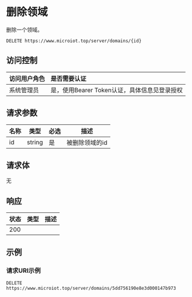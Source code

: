 # 删除领域

删除一个领域。

``` HTTP
DELETE https://www.microiot.top/server/domains/{id}
```
## 访问控制

| 访问用户角色 | 是否需要认证                                 |
| :----------- | :------------------------------------------- |
| 系统管理员   | 是，使用Bearer Token认证，具体信息见登录授权 |

## 请求参数

| 名称 | 类型   | 必选 | 描述           |
| ---- | ------ | ---- | -------------- |
| id   | string | 是   | 被删除领域的id |

## 请求体

无

## 响应

| 状态 | 类型          | 描述           |
| ---- | ------------- | -------------- |
| 200  |  |  |



## 示例

### 请求URI示例

``` HTTP
DELETE https://www.microiot.top/server/domains/5dd756190e8e3d000147b973
```


